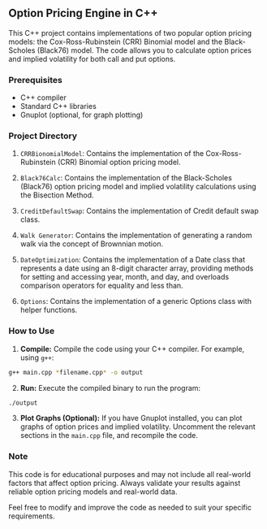
## Option Pricing Engine in C++

This C++ project contains implementations of two popular option pricing models: the Cox-Ross-Rubinstein (CRR) Binomial model and the Black-Scholes (Black76) model. The code allows you to calculate option prices and implied volatility for both call and put options.

### Prerequisites

- C++ compiler
- Standard C++ libraries
- Gnuplot (optional, for graph plotting)

### Project Directory

1. `CRRBionomialModel`: Contains the implementation of the Cox-Ross-Rubinstein (CRR) Binomial option pricing model.

2. `Black76Calc`: Contains the implementation of the Black-Scholes (Black76) option pricing model and implied volatility calculations using the Bisection Method.

3. `CreditDefaultSwap`: Contains the implementation of Credit default swap class.
   
4. `Walk Generator`: Contains the implementation of generating a random walk via the concept of Brownnian motion.
   
5. `DateOptimization`: Contains the implementation of a Date class that represents a date using an 8-digit character array, providing methods for setting and accessing year, month, and day, and overloads comparison operators for equality and less than.
   
6. `Options`: Contains the implementation of a generic Options class with helper functions.


### How to Use

1. **Compile:** Compile the code using your C++ compiler. For example, using `g++`:

```bash
g++ main.cpp *filename.cpp* -o output
```

2. **Run:** Execute the compiled binary to run the program:

```bash
./output
```

3. **Plot Graphs (Optional):** If you have Gnuplot installed, you can plot graphs of option prices and implied volatility. Uncomment the relevant sections in the `main.cpp` file, and recompile the code.


### Note

This code is for educational purposes and may not include all real-world factors that affect option pricing. Always validate your results against reliable option pricing models and real-world data.

Feel free to modify and improve the code as needed to suit your specific requirements.

